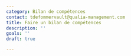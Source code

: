 ```yaml
---
category: Bilan de compétences
contact: tdefommervault@qualia-management.com
title: Faire un bilan de compétences
description: ''
goals: ''
draft: true

---
```

